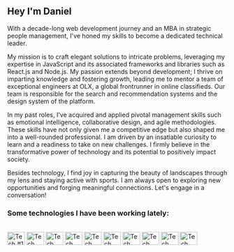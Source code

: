 ## Hey I'm Daniel

With a decade-long web development journey and an MBA in strategic people management, I've honed my skills to become a dedicated technical leader.

My mission is to craft elegant solutions to intricate problems, leveraging my expertise in JavaScript and its associated frameworks and libraries such as React.js and Node.js. My passion extends beyond development; I thrive on imparting knowledge and fostering growth, leading me to mentor a team of exceptional engineers at OLX, a global frontrunner in online classifieds. Our team is responsible for the search and recommendation systems and the design system of the platform.

In my past roles, I've acquired and applied pivotal management skills such as emotional intelligence, collaborative design, and agile methodologies. These skills have not only given me a competitive edge but also shaped me into a well-rounded professional. I am driven by an insatiable curiosity to learn and a readiness to take on new challenges. I firmly believe in the transformative power of technology and its potential to positively impact society.

Besides technology, I find joy in capturing the beauty of landscapes through my lens and staying active with sports. I am always open to exploring new opportunities and forging meaningful connections. Let's engage in a conversation!

### Some technologies I have been working lately:

<div style="display: inline_block"><br>
  <img alt="Tech #1 - JS" width="40" height="30" src="https://cdn.jsdelivr.net/gh/devicons/devicon@latest/icons/javascript/javascript-original.svg" />
  <img alt="Tech #2 - TS" width="40" height="30" src="https://cdn.jsdelivr.net/gh/devicons/devicon@latest/icons/typescript/typescript-original.svg" />
  <img alt="Tech #3 - React" width="40" height="30" src="https://cdn.jsdelivr.net/gh/devicons/devicon@latest/icons/react/react-original.svg" />
  <img alt="Tech #4 - Next" width="40" height="30" src="https://cdn.jsdelivr.net/gh/devicons/devicon@latest/icons/nextjs/nextjs-original.svg" />
  <img alt="Tech #5 - HTML" width="40" height="30" src="https://cdn.jsdelivr.net/gh/devicons/devicon@latest/icons/html5/html5-original.svg" />
  <img alt="Tech #6 - CSS" width="40" height="30" src="https://cdn.jsdelivr.net/gh/devicons/devicon@latest/icons/css3/css3-original.svg" />
  <img alt="Tech #7 - Tailwind" width="40" height="30" src="https://cdn.jsdelivr.net/gh/devicons/devicon@latest/icons/tailwindcss/tailwindcss-original.svg" />
  <img alt="Tech #8 - Jest" width="40" height="30" src="https://cdn.jsdelivr.net/gh/devicons/devicon@latest/icons/jest/jest-plain.svg" />
  <img alt="Tech #9 - GitHub Actionsq" width="40" height="30" src="https://cdn.jsdelivr.net/gh/devicons/devicon@latest/icons/githubactions/githubactions-original.svg" />
  <img alt="Tech #10 - Node" width="40" height="30" src="https://cdn.jsdelivr.net/gh/devicons/devicon@latest/icons/nodejs/nodejs-original.svg" />
</div>
